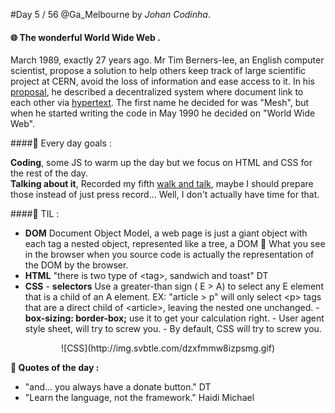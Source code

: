 #Day 5 / 56
@Ga_Melbourne by *Johan Codinha*.  

#### :globe_with_meridians: The wonderful World Wide Web .  

March 1989, exactly 27 years ago. Mr Tim Berners-lee, an English computer scientist, propose a solution to help others keep track of large scientific project at CERN, avoid the loss of information and ease access to it. In his [proposal](https://www.w3.org/History/1989/proposal.html), he described a decentralized system where document link to each other via [hypertext](https://en.wikipedia.org/wiki/Hypertext). The first name he decided for was "Mesh", but when he started writing the code in May 1990 he decided on "World Wide Web".

####:dart: Every day goals :  

**Coding**, some JS to warm up the day but we focus on HTML and CSS for the rest of the day.  
**Talking about it**, Recorded my fifth [walk and talk](https://soundcloud.com/johan-c-819300950/walk-and-talk-day-4-58), maybe I should prepare those instead of just press record... Well, I don't actually have time for that.

####:book: TIL :

- **DOM** Document Object Model, a web page is just a giant object with each tag a nested object, represented like a tree, a DOM :evergreen_tree:
What you see in the browser when you source code is actually the representation of the DOM by the browser.
- **HTML** "there is two type of <tag\>, sandwich and toast" DT
- **CSS**
        - **selectors**  Use a greater-than sign ( E > A) to select any E element that is a child  of an A element. EX:  "article > p" will only select  <p\> tags that are a direct child of <article\>, leaving the nested one unchanged.
        - **box-sizing: border-box;** use it to get your calculation right.
        - User agent style sheet, will try to screw you.
        - By default, CSS will try to screw you.  
        
<center>![CSS](http://img.svbtle.com/dzxfmmw8izpsmg.gif)</center>

**:shell: Quotes of the day :**
- "and... you always have a donate button." DT
- "Learn the language, not the framework." Haidi Michael